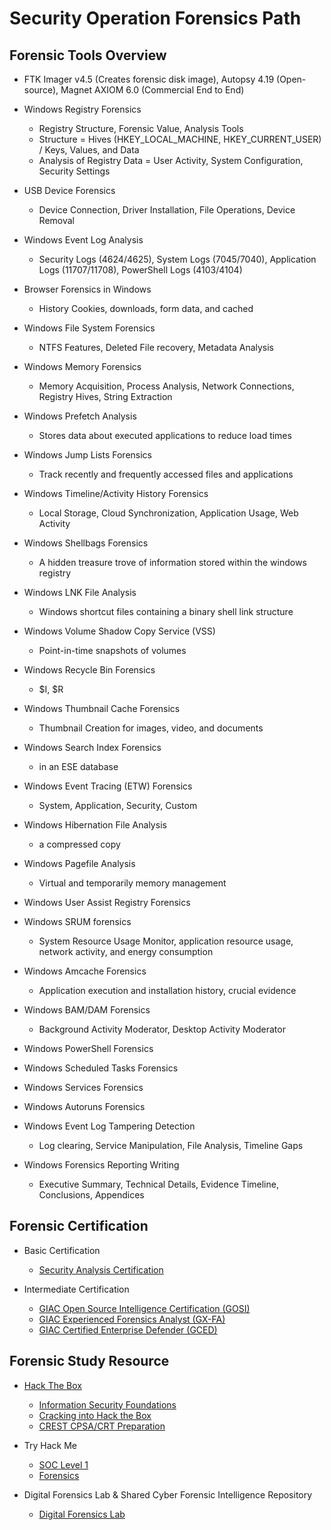 # Security Operation Forensics Path

## Forensic Tools Overview

* FTK Imager v4.5 (Creates forensic disk image), Autopsy 4.19 (Open-source), Magnet AXIOM 6.0 (Commercial End to End)

* Windows Registry Forensics
  - Registry Structure, Forensic Value, Analysis Tools
  - Structure = Hives (HKEY_LOCAL_MACHINE, HKEY_CURRENT_USER) / Keys, Values, and Data
  - Analysis of Registry Data = User Activity, System Configuration, Security Settings

* USB Device Forensics
  - Device Connection, Driver Installation, File Operations, Device Removal

* Windows Event Log Analysis
  - Security Logs (4624/4625), System Logs (7045/7040), Application Logs (11707/11708), PowerShell Logs (4103/4104)

* Browser Forensics in Windows
  - History Cookies, downloads, form data, and cached

* Windows File System Forensics
  - NTFS Features, Deleted File recovery, Metadata Analysis

* Windows Memory Forensics
  - Memory Acquisition, Process Analysis, Network Connections, Registry Hives, String Extraction

* Windows Prefetch Analysis
  - Stores data about executed applications to reduce load times

* Windows Jump Lists Forensics
  - Track recently and frequently accessed files and applications

* Windows Timeline/Activity History Forensics
  - Local Storage, Cloud Synchronization, Application Usage, Web Activity

* Windows Shellbags Forensics
  - A hidden treasure trove of information stored within the windows registry

* Windows LNK File Analysis
  - Windows shortcut files containing a binary shell link structure

* Windows Volume Shadow Copy Service (VSS)
  - Point-in-time snapshots of volumes

* Windows Recycle Bin Forensics
  - $I, $R

* Windows Thumbnail Cache Forensics
  - Thumbnail Creation for images, video, and documents

* Windows Search Index Forensics
  - in an ESE database

* Windows Event Tracing (ETW) Forensics
  - System, Application, Security, Custom

* Windows Hibernation File Analysis
  - a compressed copy

* Windows Pagefile Analysis
  - Virtual and temporarily memory management

* Windows User Assist Registry Forensics

* Windows SRUM forensics
  - System Resource Usage Monitor, application resource usage, network activity, and energy consumption

* Windows Amcache Forensics
  - Application execution and installation history, crucial evidence

* Windows BAM/DAM Forensics
  - Background Activity Moderator, Desktop Activity Moderator

* Windows PowerShell Forensics

* Windows Scheduled Tasks Forensics

* Windows Services Forensics

* Windows Autoruns Forensics

* Windows Event Log Tampering Detection
  - Log clearing, Service Manipulation, File Analysis, Timeline Gaps

* Windows Forensics Reporting Writing
  - Executive Summary, Technical Details, Evidence Timeline, Conclusions, Appendices
 
## Forensic Certification

* Basic Certification
  - [Security Analysis Certification](https://academy.hackthebox.com/preview/certifications/htb-certified-defensive-security-analyst)

* Intermediate Certification
  - [GIAC Open Source Intelligence Certification (GOSI)](https://www.giac.org/certifications/open-source-intelligence-gosi/)
  - [GIAC Experienced Forensics Analyst (GX-FA)](https://www.giac.org/certifications/experienced-forensics-analyst-gxfa/)
  - [GIAC Certified Enterprise Defender (GCED)](https://www.giac.org/certifications/certified-enterprise-defender-gced/)

## Forensic Study Resource

* [Hack The Box](https://academy.hackthebox.com/academy-for-business)
  - [Information Security Foundations](https://academy.hackthebox.com/path/preview/information-security-foundations)
  - [Cracking into Hack the Box](https://academy.hackthebox.com/path/preview/cracking-into-hack-the-box)
  - [CREST CPSA/CRT Preparation](https://academy.hackthebox.com/path/preview/crest-cpsacrt-preparation)

* Try Hack Me
  - [SOC Level 1](https://tryhackme.com/path/outline/soclevel1)
  - [Forensics](https://tryhackme.com/hacktivities/search?page=1&kind=rooms&order=relevance&searchText=Forensics)

* Digital Forensics Lab & Shared Cyber Forensic Intelligence Repository
  - [Digital Forensics Lab](https://github.com/frankwxu/digital-forensics-lab)
